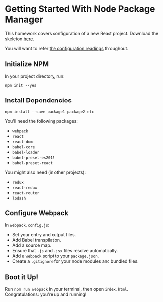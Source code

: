 # Getting Started With Node Package Manager

This homework covers configuration of a new React project. Download the skeleton [here][skeleton].

You will want to refer [the configuration readings][readings-list] throughout.

## Initialize NPM

In your project directory, run: 

```
npm init --yes
```

## Install Dependencies

```
npm install --save package1 package2 etc
```

You'll need the following packages: 

- `webpack`
- `react`
- `react-dom`
- `babel-core`
- `babel-loader`
- `babel-preset-es2015`
- `babel-preset-react`

You might also need (in other projects): 

- `redux`
- `react-redux`
- `react-router`
- `lodash`

## Configure Webpack

In `webpack.config.js`:

- Set your entry and output files.
- Add Babel transpilation.
- Add a source map.
- Ensure that `.js` and `.jsx` files resolve automatically.
- Add a `webpack` script to your `package.json`.
-	Create a `.gitignore` for your node modules and bundled files.

## Boot it Up!

Run `npm run webpack` in your terminal, then open `index.html`. Congratulations:
you're up and running!

[readings-list]: ../../README.md#configuration
[skeleton]: skeleton.zip?raw=true

